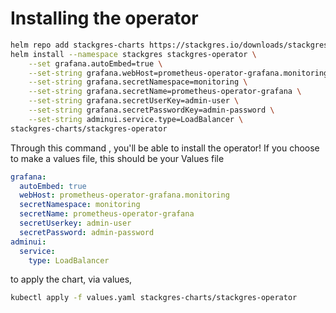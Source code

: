 # Installing the operator

```sh
helm repo add stackgres-charts https://stackgres.io/downloads/stackgres-k8s/stackgres/helm/
helm install --namespace stackgres stackgres-operator \
    --set grafana.autoEmbed=true \
    --set-string grafana.webHost=prometheus-operator-grafana.monitoring \
    --set-string grafana.secretNamespace=monitoring \
    --set-string grafana.secretName=prometheus-operator-grafana \
    --set-string grafana.secretUserKey=admin-user \
    --set-string grafana.secretPasswordKey=admin-password \
    --set-string adminui.service.type=LoadBalancer \
stackgres-charts/stackgres-operator
```

Through this command , you'll be able to install the operator! If you choose to make a values file, this should be your Values file

```yaml
grafana:
  autoEmbed: true
  webHost: prometheus-operator-grafana.monitoring
  secretNamespace: monitoring
  secretName: prometheus-operator-grafana
  secretUserkey: admin-user
  secretPassword: admin-password
adminui:
  service:
    type: LoadBalancer
```

to apply the chart, via values,

```sh
kubectl apply -f values.yaml stackgres-charts/stackgres-operator
```
